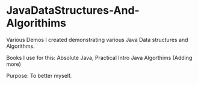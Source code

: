 # JavaDataStructures-And-Algorithims
Various Demos I created demonstrating various Java Data structures and Algorithms.

Books I use for this: Absolute Java, Practical Intro Java Algorthims (Adding more)

Purpose: To better myself.
